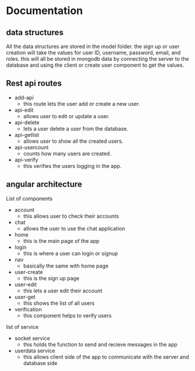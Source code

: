 # Documentation

## data structures
All the data structures are stored in the model folder. the sign up or user creation will take the values for user ID, username, password, email, and roles.
this will all be stored in mongodb data by connecting the server to the database and using the client or create user component to get the values.

## Rest api routes

- add-api
    - this route lets the user add or create a new user.
- api-edit
    - allows user to edit or update a user.
- api-delete
    - lets a user delete a user from the database.
- api-getlist
    - allows user to show all the created users.
- api-usercount
    - counts how many users are created.
- api-verify
    - this verifies the users logging in the app.

## angular architecture

List of components
- account
    - this allows user to check their accounts
- chat
    - allows the user to use the chat application
- home
    - this is the main page of the app
- login
    - this is where a user can login or signup
- nav
    - basically the same with home page
- user-create
    - this is the sign up page
- user-edit
    - this lets a user edit their account
- user-get
    - this shows the list of all users
- verification
    - this component helps to verify users

list of service
- socket service
    - this holds the function to send and recieve messages in the app
- userdata service
    - this allows client side of the app to communicate with the server and database side
    

